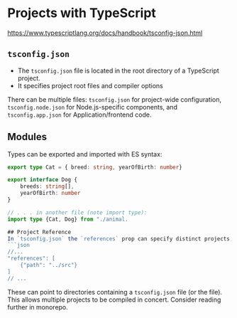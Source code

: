 # Projects with TypeScript
https://www.typescriptlang.org/docs/handbook/tsconfig-json.html

## `tsconfig.json`
- The `tsconfig.json` file is located in the root directory of a TypeScript project.
- It specifies project root files and compiler options

There can be multiple files: `tsconfig.json` for project-wide configuration, `tsconfig.node.json` for Node.js-specific components, and `tsconfig.app.json` for Application/frontend code.

## Modules
Types can be exported and imported with ES syntax:
```TypeScript
export type Cat = { breed: string, yearOfBirth: number}

export interface Dog {
    breeds: string[],
    yearOfBirth: number
}

// . . . in another file (note import type):
import type {Cat, Dog} from "./animal.

## Project Reference
In `tsconfig.json` the `references` prop can specify distinct projects to reference:
```json
//...
"references": [
    {"path": "../src"}
]
// ...
```
These can point to directories containing a `tsconfig.json` file (or the file).
This allows multiple projects to be compiled in concert. Consider reading further in monorepo.